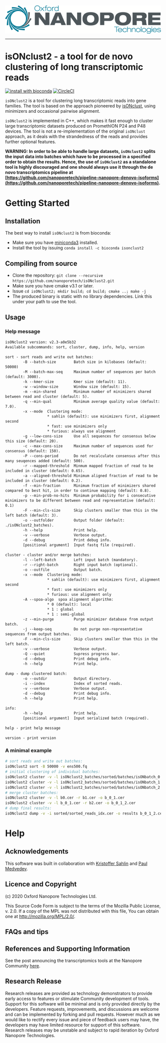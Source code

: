 ![ONT_logo](/ONT_logo.png)

-----------------------------

isONclust2 - a tool for de novo clustering of long transcriptomic reads
=======================================================================

[![install with bioconda](https://anaconda.org/bioconda/isonclust2/badges/installer/conda.svg)](https://anaconda.org/bioconda/isonclust2) [![CircleCI](https://circleci.com/gh/nanoporetech/isONnclust2.svg?style=svg)](https://circleci.com/gh/nanoporetech/isONclust2)

`isONclust2` is a tool for clustering long transcriptomic reads into gene families.
The tool is based on the approach pioneered by [isONclust](https://github.com/ksahlin/isONclust), using minimizers and occasional pairwise alignment.

`isONclust2` is implemented in C++, which makes it fast enough to cluster large transcriptomic datasets produced on PromethION P24 and P48 devices. The tool is not a re-implementation of the original `isONclust` approach, as it deals with the strandedness of the reads and provides further optional features. 

**WARNING: In order to be able to handle large datasets, `isONclust2` splits the input data into batches which have to be processed in a specified order to obtain the results. Hence, the use of `isONclust2` as a standalone tool is highly discouraged and one should always use it through the de novo transcriptomics pipeline at [https://github.com/nanoporetech/pipeline-nanopore-denovo-isoforms](https://github.com/nanoporetech/pipeline-nanopore-denovo-isoforms).**

Getting Started
===============

## Installation

The best way to install `isONclust2` is from bioconda:

- Make sure you have [miniconda3](https://docs.conda.io/en/latest/miniconda.html) installed.
- Install the tool by issuing `conda install -c bioconda isonclust2`

## Compiling from source

- Clone the repository: `git clone --recursive https://github.com/nanoporetech/isONclust2.git`
- Make sure you have cmake v3.1 or later.
- Issue `cd isONclust2; mkdir build; cd build; cmake ..; make -j`
- The produced binary is static with no library dependencies. Link this under your path to use the tool.

## Usage

### Help message

```
isONclust2 version: v2.3-a0e5b32
Available subcommands: sort, cluster, dump, info, help, version

sort - sort reads and write out batches:
        -B --batch-size        Batch size in kilobases (default: 50000)
        -M --batch-max-seq     Maximum number of sequences per batch (default: 3000).
        -k --kmer-size         Kmer size (default: 11).
        -w --window-size       Window size (default: 15).
        -m --min-shared        Minimum number of minimizers shared between read and cluster (default: 5).
        -q --min-qual          Minimum average quality value (default: 7.0).
        -x --mode  Clustering mode:
                   * sahlin (default): use minimizers first, alignment second
                   * fast: use minimizers only
                   * furious: always use alignment
        -g --low-cons-size     Use all sequences for consensus below this size (default: 20).
        -c --max-cons-size     Maximum number of sequences used for consensus (default: 150).
        -P --cons-period       Do not recalculate consensus after this many seuqences added (default: 500).
        -r --mapped-threshold  Minmum mapped fraction of read to be     included in cluster (default: 0.65).
        -a --aligned-threshold Minimum aligned fraction of read to be included in cluster (default: 0.2).
        -f --min-fraction      Minimum fraction of minimizers shared compared to best hit, in order to continue mapping (default: 0.8).
        -p --min-prob-no-hits  Minimum probability for i consecutive    minimizers to be different between read and representative (default: 0.1)
        -F --min-cls-size      Skip clusters smaller than this in the left batch (default: 3).
        -o --outfolder         Output folder (default:  ./isONclust2_batches).
        -h --help              Print help.
        -v --verbose           Verbose output.
        -d --debug             Print debug info.
        [positional argument]  Input fastq file (required).

cluster - cluster and/or merge batches:
        -l --left-batch        Left input batch (mandatory).
        -r --right-batch       Right input batch (optional).
        -o --outfile           Output batch.
        -x --mode  Clustering mode:
                   * sahlin (default): use minimizers first, alignment second
                   * fast: use minimizers only
                   * furious: use alignment only
        -A --spoa-algo  spoa alignment algorithm:
                   * 0 (default): local
                   * 1 : global
                   * 1 : semi-global
        -z --min-purge         Purge minimizer database from output batch.
        -j --keep-seq          Do not purge non-representative sequences from output batches.
        -F --min-cls-size      Skip clusters smaller than this in the left batch.
        -v --verbose           Verbose output.
        -Q --quiet             Supress progress bar.
        -d --debug             Print debug info.
        -h --help              Print help.

dump - dump clustered batch:
        -o --outdir            Output directory.
        -i --index             Index of sorted reads.
        -v --verbose           Verbose output.
        -d --debug             Print debug info.
        -h --help              Print help.

info:
        -h --help              Print help.
        [positional argument]  Input serialized batch (required).

help - print help message

version - print version
```

### A minimal example

```bash
# sort reads and write out batches:
isONclust2 sort -B 50000 -v ens500.fq
# initial clustering of individual batches:
isONclust2 cluster -v -l isONclust2_batches/sorted/batches/isONbatch_0.cer -o b0.cer
isONclust2 cluster -v -l isONclust2_batches/sorted/batches/isONbatch_1.cer -o b1.cer
isONclust2 cluster -v -l isONclust2_batches/sorted/batches/isONbatch_2.cer -o b1.cer
# merge cluster batches:
isONclust2 cluster -v -l b0.cer -r b1.cer -o b_0_1.cer
isONclust2 cluster -v -l b_0_1.cer -r b2.cer -o b_0_1_2.cer
# dump final results:
isONclust2 dump -v -i sorted/sorted_reads_idx.cer -o results b_0_1_2.cer
```

Help
====

## Acknowledgements

This software was built in collaboration with [Kristoffer Sahlin](https://www.scilifelab.se/researchers/kristoffer-sahlin/) and [Paul Medvedev](http://medvedevgroup.com/).

## Licence and Copyright

(c) 2020 Oxford Nanopore Technologies Ltd.

This Source Code Form is subject to the terms of the Mozilla Public
License, v. 2.0. If a copy of the MPL was not distributed with this
file, You can obtain one at http://mozilla.org/MPL/2.0/.

## FAQs and tips


## References and Supporting Information

See the post announcing the transcriptomics tools at the Nanopore Community [here](https://community.nanoporetech.com/posts/new-transcriptomics-analys).

## Research Release

Research releases are provided as technology demonstrators to provide early access to features or stimulate Community development of tools. Support for this software will be minimal and is only provided directly by the developers. Feature requests, improvements, and discussions are welcome and can be implemented by forking and pull requests. However much as we would like to rectify every issue and piece of feedback users may have, the developers may have limited resource for support of this software. Research releases may be unstable and subject to rapid iteration by Oxford Nanopore Technologies.

